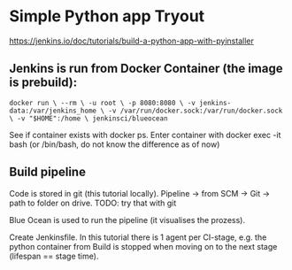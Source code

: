# Simple Python app Tryout
https://jenkins.io/doc/tutorials/build-a-python-app-with-pyinstaller

## Jenkins is run from Docker Container (the image is prebuild):
`docker run \
  --rm \
  -u root \
  -p 8080:8080 \
  -v jenkins-data:/var/jenkins_home \
  -v /var/run/docker.sock:/var/run/docker.sock \
  -v "$HOME":/home \
  jenkinsci/blueocean`

See if container exists with docker ps.
Enter container with docker exec -it <container name> bash (or /bin/bash, do not know the difference as of now)

## Build pipeline
Code is stored in git (this tutorial locally). Pipeline -> from SCM -> Git -> path to folder on drive.
TODO: try that with git

Blue Ocean is used to run the pipeline (it visualises the prozess).

Create Jenkinsfile. In this tutorial there is 1 agent per CI-stage, e.g. the python container from Build is stopped when moving on to the next stage (lifespan == stage time).
